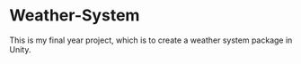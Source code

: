 # Weather-System
This is my final year project, which is to create a weather system package in Unity.
